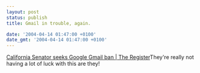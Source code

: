 ```yaml
---
layout: post
status: publish
title: Gmail in trouble, again.

date: '2004-04-14 01:47:00 +0100'
date_gmt: '2004-04-14 01:47:00 +0100'
---
```

<a title="California Senator seeks Google Gmail ban | The Register" href="http://www.theregister.co.uk/2004/04/13/ban_google_email/">California Senator seeks Google Gmail ban | The Register</a>They're really not having a lot of luck with this are they!
